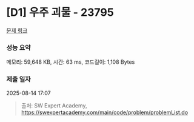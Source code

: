 # [D1] 우주 괴물 - 23795 

[문제 링크](https://swexpertacademy.com/main/code/problem/problemDetail.do?contestProbId=AZU7flp6n8XHBIRK) 

### 성능 요약

메모리: 59,648 KB, 시간: 63 ms, 코드길이: 1,108 Bytes

### 제출 일자

2025-08-14 17:07



> 출처: SW Expert Academy, https://swexpertacademy.com/main/code/problem/problemList.do
